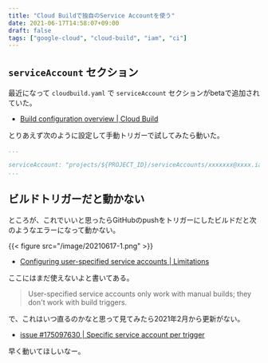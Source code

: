 ```yaml
---
title: "Cloud Buildで独自のService Accountを使う"
date: 2021-06-17T14:58:07+09:00
draft: false
tags: ["google-cloud", "cloud-build", "iam", "ci"]
---
```


## `serviceAccount` セクション

最近になって `cloudbuild.yaml` で `serviceAccount` セクションがbetaで追加されていた。

* [Build configuration overview | Cloud Build](https://cloud.google.com/build/docs/build-config)

とりあえず次のように設定して手動トリガーで試してみたら動いた。

```yaml
...

serviceAccount: "projects/${PROJECT_ID}/serviceAccounts/xxxxxxx@xxxx.iam.gserviceaccount.com"
...
```

## ビルドトリガーだと動かない

ところが、これでいいと思ったらGitHubのpushをトリガーにしたビルドだと次のようなエラーになって動かない。

{{< figure src="/image/20210617-1.png" >}}

* [Configuring user-specified service accounts | Limitations](https://cloud.google.com/build/docs/securing-builds/configure-user-specified-service-accounts#limitations)

ここにはまだ使えないよと書いてある。

> User-specified service accounts only work with manual builds; they don't work with build triggers.

で、これはいつ直るのかなと思って見てみたら2021年2月から更新がない。

* [issue #175097630 | Specific service account per trigger](https://issuetracker.google.com/issues/175097630#comment5)

早く動いてほしいなー。